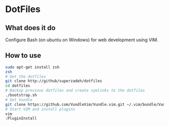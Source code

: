 # DotFiles

## What does it do

Configure Bash (on ubuntu on Windows) for web development using VIM.

## How to use 

```sh
sudo apt-get install zsh
zsh
# Get the dotfiles
git clone http://github/superzadeh/dotfiles
cd dotfiles
# Backup previous dotfiles and create symlinks to the dotfiles
./bootstrap.sh
# Get Vundle
git clone https://github.com/VundleVim/Vundle.vim.git ~/.vim/bundle/Vundle.vim
# Start VIM and install plugins
vim
:PluginInstall
```

